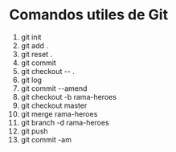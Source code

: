# Comandos utiles de Git

1. git init
2. git add .
3. git reset .
4. git commit
5. git checkout -- .
6. git log
7. git commit --amend
8. git checkout -b rama-heroes
9. git checkout master
10. git merge rama-heroes
11. git branch -d rama-heroes
12. git push
13. git commit -am